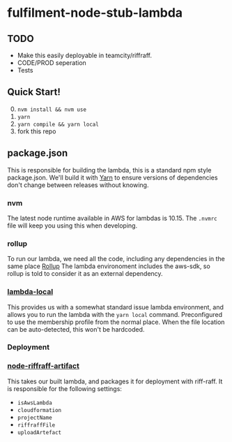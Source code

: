 # fulfilment-node-stub-lambda

## TODO

- Make this easily deployable in teamcity/riffraff.
- CODE/PROD seperation
- Tests

## Quick Start!

0. `nvm install && nvm use`
1. `yarn`
2. `yarn compile && yarn local`
3. fork this repo

## package.json 

This is responsible for building the lambda, this is a standard npm style package.json. We'll build it with [Yarn](https://yarnpkg.com/en/) 
to ensure versions of dependencies don't change between releases without knowing. 

### nvm

The latest node runtime available in AWS for lambdas is 10.15. The `.nvmrc` file will keep you using this when developing.

### rollup

To run our lambda, we need all the code, including any dependencies in the same place [Rollup](https://github.com/rollup/rollup) 
The lambda environoment includes the aws-sdk, so rollup is told to consider it as an external dependency. 

### [lambda-local](https://github.com/ashiina/lambda-local)

This provides us with a somewhat standard issue lambda environment, and allows you to run the lambda with the `yarn local` command. Preconfigured to use the membership profile from the normal place. When the file location can be auto-detected, this won't be hardcoded.

### Deployment


### [node-riffraff-artifact](https://www.npmjs.com/package/@guardian/node-riffraff-artifact)

This takes our built lambda, and packages it for deployment with riff-raff. It is responsible for the following settings:
- `isAwsLambda`
- `cloudformation`
- `projectName`
- `riffraffFile`
- `uploadArtefact`

